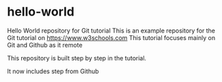 # hello-world
Hello World repository for Git tutorial
This is an example repository for the Git tutorial on https://www.w3schools.com
This tutorial  focuses mainly on Git and Github as it remote

This repository is built step by step in the tutorial.

It now includes  step from Github
